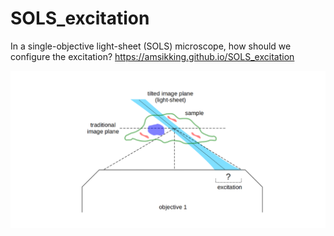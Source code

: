 # SOLS_excitation
In a single-objective light-sheet (SOLS) microscope, how should we configure the excitation?
https://amsikking.github.io/SOLS_excitation

![social_preview](https://github.com/amsikking/SOLS_excitation/blob/main/social_preview.png)
